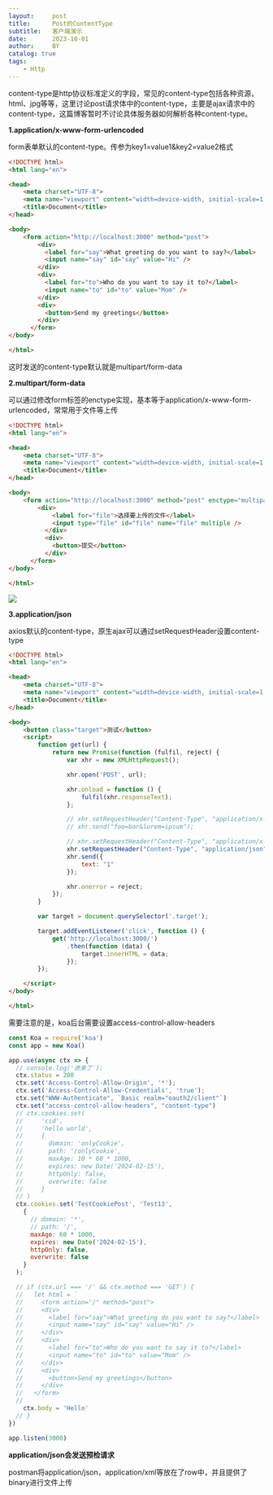 ```yaml
---
layout:     post
title:      Post的ContentType
subtitle:   客户端演示
date:       2023-10-01
author:     BY
catalog: true
tags:
    - Http
---
```


content-type是http协议标准定义的字段，常见的content-type包括各种资源，html、jpg等等，这里讨论post请求体中的content-type，主要是ajax请求中的content-type，这篇博客暂时不讨论具体服务器如何解析各种content-type。

**1.application/x-www-form-urlencoded**

form表单默认的content-type。传参为key1=value1&key2=value2格式

```html
<!DOCTYPE html>
<html lang="en">

<head>
    <meta charset="UTF-8">
    <meta name="viewport" content="width=device-width, initial-scale=1.0">
    <title>Document</title>
</head>

<body>
    <form action="http://localhost:3000" method="post">
        <div>
          <label for="say">What greeting do you want to say?</label>
          <input name="say" id="say" value="Hi" />
        </div>
        <div>
          <label for="to">Who do you want to say it to?</label>
          <input name="to" id="to" value="Mom" />
        </div>
        <div>
          <button>Send my greetings</button>
        </div>
      </form>
</body>

</html>
```

这时发送的content-type默认就是multipart/form-data



**2.multipart/form-data**

可以通过修改form标签的enctype实现，基本等于application/x-www-form-urlencoded，常常用于文件等上传

```html
<!DOCTYPE html>
<html lang="en">

<head>
    <meta charset="UTF-8">
    <meta name="viewport" content="width=device-width, initial-scale=1.0">
    <title>Document</title>
</head>

<body>
    <form action="http://localhost:3000" method="post" enctype="multipart/form-data">
        <div>
            <label for="file">选择要上传的文件</label>
            <input type="file" id="file" name="file" multiple />
          </div>
          <div>
            <button>提交</button>
          </div>
      </form>
</body>

</html>
```

![](https://p.sda1.dev/13/e21a9d11f2505ad0e66d4a51c9e47e46/01.png)



**3.application/json**

axios默认的content-type，原生ajax可以通过setRequestHeader设置content-type

```html
<!DOCTYPE html>
<html lang="en">

<head>
    <meta charset="UTF-8">
    <meta name="viewport" content="width=device-width, initial-scale=1.0">
    <title>Document</title>
</head>

<body>
    <button class="target">测试</button>
    <script>
        function get(url) {
            return new Promise(function (fulfil, reject) {
                var xhr = new XMLHttpRequest();

                xhr.open('POST', url);

                xhr.onload = function () {
                    fulfil(xhr.responseText);
                };

                // xhr.setRequestHeader("Content-Type", "application/x-www-form-urlencoded");
                // xhr.send("foo=bar&lorem=ipsum");

                // xhr.setRequestHeader("Content-Type", "application/x-www-form-urlencoded");
                xhr.setRequestHeader("Content-Type", "application/json");
                xhr.send({
                    text: "1"
                });

                xhr.onerror = reject;
            });
        }

        var target = document.querySelector('.target');

        target.addEventListener('click', function () {
            get('http://localhost:3000/')
                .then(function (data) {
                    target.innerHTML = data;
                });
        });

    </script>
</body>

</html>
```

需要注意的是，koa后台需要设置access-control-allow-headers

```javascript
const Koa = require('koa')
const app = new Koa()

app.use(async ctx => {
  // console.log('进来了');
  ctx.status = 200
  ctx.set('Access-Control-Allow-Origin', '*');
  ctx.set('Access-Control-Allow-Credentials', 'true');
  ctx.set("WWW-Authenticate", `Basic realm="oauth2/client"`)
  ctx.set("access-control-allow-headers", "content-type")
  // ctx.cookies.set(
  //     'cid', 
  //     'hello world',
  //     {
  //       domain: 'onlyCookie',  
  //       path: '/onlyCookie',      
  //       maxAge: 10 * 60 * 1000, 
  //       expires: new Date('2024-02-15'),  
  //       httpOnly: false,
  //       overwrite: false  
  //     }
  // )
  ctx.cookies.set('TestCookiePost', 'Test13',
    {
      // domain: '*',
      // path: '/',
      maxAge: 60 * 1000,
      expires: new Date('2024-02-15'),
      httpOnly: false,
      overwrite: false
    }
  );

  // if (ctx.url === '/' && ctx.method === 'GET') {
  //   let html = `
  //     <form action="/" method="post">
  //     <div>
  //       <label for="say">What greeting do you want to say?</label>
  //       <input name="say" id="say" value="Hi" />
  //     </div>
  //     <div>
  //       <label for="to">Who do you want to say it to?</label>
  //       <input name="to" id="to" value="Mom" />
  //     </div>
  //     <div>
  //       <button>Send my greetings</button>
  //     </div>
  //   </form>
  //     `
    ctx.body = 'Hello'
  // }
})

app.listen(3000)

```

**application/json会发送预检请求**

postman将application/json，application/xml等放在了row中，并且提供了binary进行文件上传
